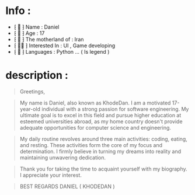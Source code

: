 # Info :

- ⁅ 📛 ⁆ Name : Daniel
- ⁅ 👦 ⁆ Age : 17
- ⁅ 🧠 ⁆ The motherland of : Iran
- ⁅ 👨‍💻 ⁆ Interested In : UI , Game developing
- ⁅ 🐍 ⁆ Languages : Python ... ( Is legend )


# description :


> Greetings,

> My name is Daniel, also known as KhodeDan. I am a motivated 17-year-old individual with a strong passion for software engineering. My ultimate goal is to excel in this field and pursue  higher education at esteemed universities abroad, as my home country doesn't provide adequate opportunities for computer science and engineering.

> My daily routine revolves around three main activities: coding, eating, and resting. These activities form the core of my focus and determination. I firmly believe in turning my dreams   into reality and maintaining unwavering dedication.

> Thank you for taking the time to acquaint yourself with my biography. I appreciate your interest.

> BEST REGARDS
> DANIEL ( KHODEDAN )
